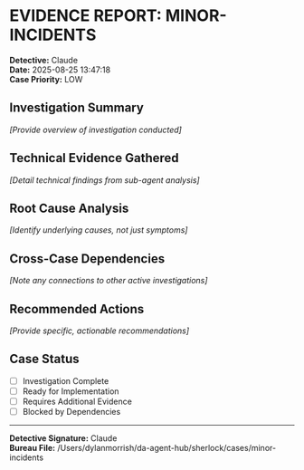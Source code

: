 # EVIDENCE REPORT: MINOR-INCIDENTS

**Detective:** Claude  
**Date:** 2025-08-25 13:47:18  
**Case Priority:** LOW  

## Investigation Summary
*[Provide overview of investigation conducted]*

## Technical Evidence Gathered
*[Detail technical findings from sub-agent analysis]*

## Root Cause Analysis  
*[Identify underlying causes, not just symptoms]*

## Cross-Case Dependencies
*[Note any connections to other active investigations]*

## Recommended Actions
*[Provide specific, actionable recommendations]*

## Case Status
- [ ] Investigation Complete
- [ ] Ready for Implementation  
- [ ] Requires Additional Evidence
- [ ] Blocked by Dependencies

---
**Detective Signature:** Claude  
**Bureau File:** /Users/dylanmorrish/da-agent-hub/sherlock/cases/minor-incidents
